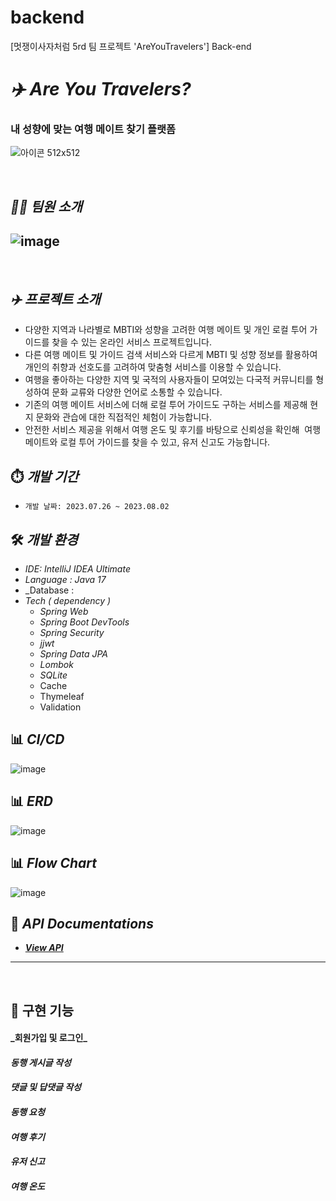 # backend
[멋쟁이사자처럼 5rd 팀 프로젝트 'AreYouTravelers'] Back-end

# _✈️ Are You Travelers?_
### 내 성향에 맞는 여행 메이트 찾기 플랫폼
![아이콘 512x512](https://github.com/AreYouTravelers/backend/assets/52392720/85c2213e-6f2c-42a2-90f1-8e7baab1cf06)

<br>

## **_💁🏻‍ 팀원 소개_**
![image](https://github.com/AreYouTravelers/backend/assets/52392720/28327717-98d7-4449-87b6-0d64241f4226)
---  
<br>

## **_✈️ 프로젝트 소개_**
- 다양한 지역과 나라별로 MBTI와 성향을 고려한 여행 메이트 및 개인 로컬 투어 가이드를 찾을 수 있는 온라인 서비스 프로젝트입니다.
- 다른 여행 메이트 및 가이드 검색 서비스와 다르게 MBTI 및 성향 정보를 활용하여 개인의 취향과 선호도를 고려하여 맞춤형 서비스를 이용할 수 있습니다.
- 여행을 좋아하는 다양한 지역 및 국적의 사용자들이 모여있는 다국적 커뮤니티를 형성하여 문화 교류와 다양한 언어로 소통할 수 있습니다.
- 기존의 여행 메이트 서비스에 더해 로컬 투어 가이드도 구하는 서비스를 제공해 현지 문화와 관습에 대한 직접적인 체험이 가능합니다.
- 안전한 서비스 제공을 위해서 여행 온도 및 후기를 바탕으로 신뢰성을 확인해  여행 메이트와 로컬 투어 가이드를 찾을 수 있고, 유저 신고도 가능합니다.

 
## ⏱️ _개발 기간_

- `개발 날짜: 2023.07.26 ~ 2023.08.02`

## 🛠️ _개발 환경_

- _IDE: IntelliJ IDEA Ultimate_
- _Language : Java 17_
- _Database :
- _Tech ( dependency )_
    - _Spring Web_
    - _Spring Boot DevTools_
    - _Spring Security_
    - _jjwt_
    - _Spring Data JPA_
    - _Lombok_
    - _SQLite_
    - Cache
    - Thymeleaf
    - Validation


## 📊 _CI/CD_
![image](https://github.com/AreYouTravelers/backend/assets/52392720/f064c417-b6d1-4cc1-bda2-05cfe79aaa33)


## 📊 _ERD_
![image](https://github.com/AreYouTravelers/backend/assets/52392720/0f7521c3-2708-43f2-a2ec-fa64ab09d9a1)

## 📊 _Flow Chart_
![image](https://github.com/AreYouTravelers/backend/assets/52392720/eb647137-d1a3-417f-bcba-d930b911e8cf)


## 📮 _API Documentations_

- [_**View API**_](https://www.notion.so/Back-end-5dedc3f98af14eb89275f06b9176aa9d?pvs=4)

---  
<br>

## 🔄 구현 기능

#### **_회원가입 및 로그인**_


#### **_동행 게시글 작성_**

#### **_댓글 및 답댓글 작성_**

#### **_동행 요청_**

#### **_여행 후기_**

#### **_유저 신고_**

#### **_여행 온도_**

